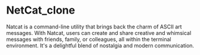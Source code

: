 # NetCat_clone
Natcat is a command-line utility that brings back the charm of ASCII art messages. With Natcat, users can create and share creative and whimsical messages with friends, family, or colleagues, all within the terminal environment. It's a delightful blend of nostalgia and modern communication.
